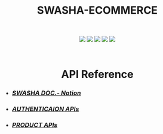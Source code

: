 <h1 align="center"><b>SWASHA-ECOMMERCE</b></h1>

<br />

<p align="center">
<img align="center" src="https://img.icons8.com/fluency/48/000000/node-js.png"/>
<img align="center" src="https://i.imgur.com/t1LI2Zy.png"/> 
<img align="center" src="https://img.icons8.com/nolan/48/express-js.png"/>
<img align="center" src="https://i.imgur.com/t1LI2Zy.png"/> 
<img align="center" src="https://img.icons8.com/color/48/000000/mongodb.png"/>
</p>

<br />

<h1 align="center"><b>API Reference</b></h1>

- ### [***SWASHA DOC.- Notion***](https://melodic-atlasaurus-f4d.notion.site/Swasha-Doc-a04b915d0a1d427ba2016c3f0d122eae)
- ### [ ***AUTHENTICAION APIs***](https://github.com/Nirmaan-Organization/Swasha-Backend/blob/main/documentation/auth.md)
- ### [ ***PRODUCT APIs*** ](https://github.com/Nirmaan-Organization/Swasha-Backend/blob/main/documentation/product.md)
